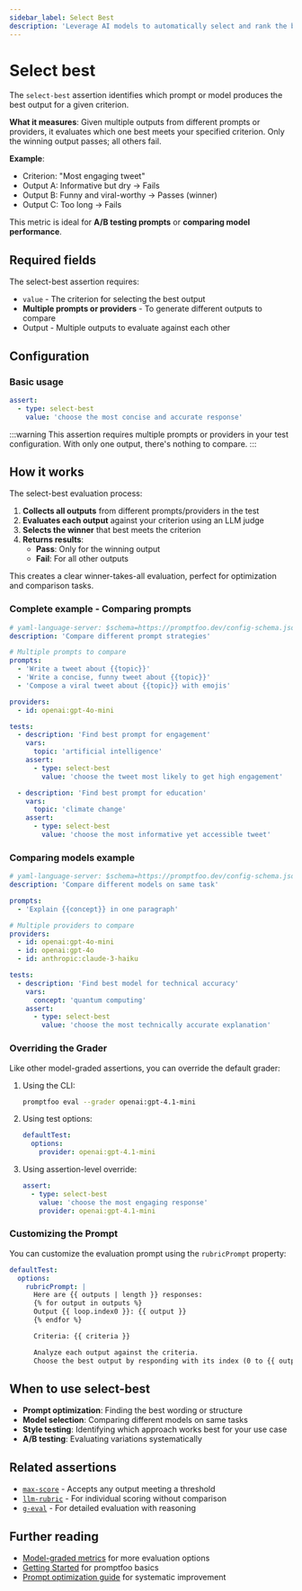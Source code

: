 ```yaml
---
sidebar_label: Select Best
description: 'Leverage AI models to automatically select and rank the best outputs from multiple LLM responses for quality optimization'
---
```


# Select best

The `select-best` assertion identifies which prompt or model produces the best output for a given criterion.

**What it measures**: Given multiple outputs from different prompts or providers, it evaluates which one best meets your specified criterion. Only the winning output passes; all others fail.

**Example**:

- Criterion: "Most engaging tweet"
- Output A: Informative but dry → Fails
- Output B: Funny and viral-worthy → Passes (winner)
- Output C: Too long → Fails

This metric is ideal for **A/B testing prompts** or **comparing model performance**.

## Required fields

The select-best assertion requires:

- `value` - The criterion for selecting the best output
- **Multiple prompts or providers** - To generate different outputs to compare
- Output - Multiple outputs to evaluate against each other

## Configuration

### Basic usage

```yaml
assert:
  - type: select-best
    value: 'choose the most concise and accurate response'
```

:::warning
This assertion requires multiple prompts or providers in your test configuration. With only one output, there's nothing to compare.
:::

## How it works

The select-best evaluation process:

1. **Collects all outputs** from different prompts/providers in the test
2. **Evaluates each output** against your criterion using an LLM judge
3. **Selects the winner** that best meets the criterion
4. **Returns results**:
   - **Pass**: Only for the winning output
   - **Fail**: For all other outputs

This creates a clear winner-takes-all evaluation, perfect for optimization and comparison tasks.

### Complete example - Comparing prompts

```yaml title="promptfooconfig.yaml"
# yaml-language-server: $schema=https://promptfoo.dev/config-schema.json
description: 'Compare different prompt strategies'

# Multiple prompts to compare
prompts:
  - 'Write a tweet about {{topic}}'
  - 'Write a concise, funny tweet about {{topic}}'
  - 'Compose a viral tweet about {{topic}} with emojis'

providers:
  - id: openai:gpt-4o-mini

tests:
  - description: 'Find best prompt for engagement'
    vars:
      topic: 'artificial intelligence'
    assert:
      - type: select-best
        value: 'choose the tweet most likely to get high engagement'

  - description: 'Find best prompt for education'
    vars:
      topic: 'climate change'
    assert:
      - type: select-best
        value: 'choose the most informative yet accessible tweet'
```

### Comparing models example

```yaml title="promptfooconfig.yaml"
# yaml-language-server: $schema=https://promptfoo.dev/config-schema.json
description: 'Compare different models on same task'

prompts:
  - 'Explain {{concept}} in one paragraph'

# Multiple providers to compare
providers:
  - id: openai:gpt-4o-mini
  - id: openai:gpt-4o
  - id: anthropic:claude-3-haiku

tests:
  - description: 'Find best model for technical accuracy'
    vars:
      concept: 'quantum computing'
    assert:
      - type: select-best
        value: 'choose the most technically accurate explanation'
```

### Overriding the Grader

Like other model-graded assertions, you can override the default grader:

1. Using the CLI:

   ```sh
   promptfoo eval --grader openai:gpt-4.1-mini
   ```

2. Using test options:

   ```yaml
   defaultTest:
     options:
       provider: openai:gpt-4.1-mini
   ```

3. Using assertion-level override:
   ```yaml
   assert:
     - type: select-best
       value: 'choose the most engaging response'
       provider: openai:gpt-4.1-mini
   ```

### Customizing the Prompt

You can customize the evaluation prompt using the `rubricPrompt` property:

```yaml
defaultTest:
  options:
    rubricPrompt: |
      Here are {{ outputs | length }} responses:
      {% for output in outputs %}
      Output {{ loop.index0 }}: {{ output }}
      {% endfor %}

      Criteria: {{ criteria }}

      Analyze each output against the criteria.
      Choose the best output by responding with its index (0 to {{ outputs | length - 1 }}).
```

## When to use select-best

- **Prompt optimization**: Finding the best wording or structure
- **Model selection**: Comparing different models on same tasks
- **Style testing**: Identifying which approach works best for your use case
- **A/B testing**: Evaluating variations systematically

## Related assertions

- [`max-score`](/docs/configuration/expected-outputs/model-graded/max-score) - Accepts any output meeting a threshold
- [`llm-rubric`](/docs/configuration/expected-outputs/model-graded/llm-rubric) - For individual scoring without comparison
- [`g-eval`](/docs/configuration/expected-outputs/model-graded/g-eval) - For detailed evaluation with reasoning

## Further reading

- [Model-graded metrics](/docs/configuration/expected-outputs/model-graded) for more evaluation options
- [Getting Started](/docs/getting-started) for promptfoo basics
- [Prompt optimization guide](/docs/guides/prompt-optimization) for systematic improvement
